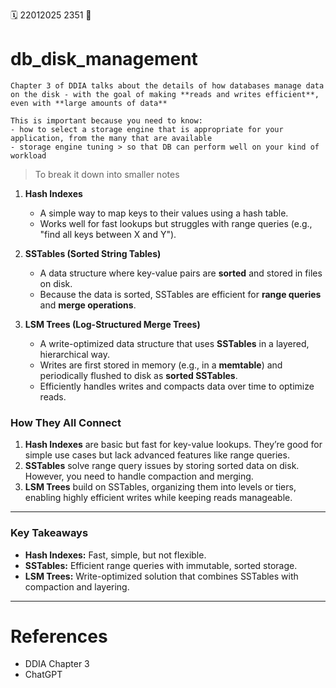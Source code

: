 🗓️ 22012025 2351
📎

# db_disk_management



 ```ad-abstract
Chapter 3 of DDIA talks about the details of how databases manage data on the disk - with the goal of making **reads and writes efficient**, even with **large amounts of data**

This is important because you need to know:
- how to select a storage engine that is appropriate for your application, from the many that are available
- storage engine tuning > so that DB can perform well on your kind of workload
```


> To break it down into smaller notes

1. **Hash Indexes**
    
    - A simple way to map keys to their values using a hash table.
    - Works well for fast lookups but struggles with range queries (e.g., "find all keys between X and Y").
2. **SSTables (Sorted String Tables)**
    
    - A data structure where key-value pairs are **sorted** and stored in files on disk.
    - Because the data is sorted, SSTables are efficient for **range queries** and **merge operations**.
3. **LSM Trees (Log-Structured Merge Trees)**
    
    - A write-optimized data structure that uses **SSTables** in a layered, hierarchical way.
    - Writes are first stored in memory (e.g., in a **memtable**) and periodically flushed to disk as **sorted SSTables**.
    - Efficiently handles writes and compacts data over time to optimize reads.

### **How They All Connect**

1. **Hash Indexes** are basic but fast for key-value lookups. They’re good for simple use cases but lack advanced features like range queries.
2. **SSTables** solve range query issues by storing sorted data on disk. However, you need to handle compaction and merging.
3. **LSM Trees** build on SSTables, organizing them into levels or tiers, enabling highly efficient writes while keeping reads manageable.

---

### **Key Takeaways**

- **Hash Indexes:** Fast, simple, but not flexible.
- **SSTables:** Efficient range queries with immutable, sorted storage.
- **LSM Trees:** Write-optimized solution that combines SSTables with compaction and layering.


---

# References
- DDIA Chapter 3
- ChatGPT
